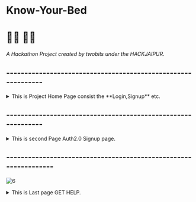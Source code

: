 # Know-Your-Bed

# :man_technologist: :man_health_worker:

_A Hackathon Project created by twobits under the HACKJAIPUR._

## -------------------------------------------------------------

<details>
  <summary>This is Project Home Page consist the **Login,Signup** etc.</summary>

![1](https://user-images.githubusercontent.com/56346262/85222295-efd96e00-b36e-11ea-8da6-061c5f3b36b8.png)

</details>

## -------------------------------------------------------------

<details>
  <summary>This is second Page Auth2.0 Signup page.</summary>

    ```bash

You signup with help of enter the entries and also with the help of Google.

````

![3](https://user-images.githubusercontent.com/56346262/85222393-74c48780-b36f-11ea-8046-a0e68d740606.png)

</details>

## --------------------------------------------------------------

<details>
  <summary>This third page Login page.</summary>

![2](https://user-images.githubusercontent.com/56346262/85222431-bfde9a80-b36f-11ea-94d2-ee783a46a34e.png)

</details>

## ---------------------------------------------------------------

<details>
  <summary>If you succesfully login that you see User Page of our project.</summary>

    ```bash
We are used the state Govt. API Inside the user Page the updated list of States that shows total no. of beds in a state and also create the Google MAP
````

![4](https://user-images.githubusercontent.com/56346262/85222491-485d3b00-b370-11ea-90d1-d72ffa996e3b.png)
![5](https://user-images.githubusercontent.com/56346262/85222517-970ad500-b370-11ea-82db-ab84fb811388.png)

</details>

## ----------------------------------------------------------------

![6](https://user-images.githubusercontent.com/56346262/85222542-cd485480-b370-11ea-963b-00d7ddae37e7.png)

<details>
  <summary>This is Last page GET HELP.</summary>

![6](https://user-images.githubusercontent.com/56346262/85222542-cd485480-b370-11ea-963b-00d7ddae37e7.png)

</details>

```

```

